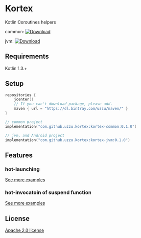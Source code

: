 # Kortex

Kotlin Coroutines helpers

common: [ ![Download](https://api.bintray.com/packages/uzzu/maven/kortex-common/images/download.svg) ](https://bintray.com/uzzu/maven/kortex-common/_latestVersion)

jvm: [ ![Download](https://api.bintray.com/packages/uzzu/maven/kortex-jvm/images/download.svg) ](https://bintray.com/uzzu/maven/kortex-jvm/_latestVersion)

## Requirements

Kotlin 1.3.+

## Setup

```kotlin
repositories {
    jcenter()
    // If you can't download package, please add.
    maven { url = "https://dl.bintray.com/uzzu/maven/" }
}
```

```kotlin
// common project
implementation("com.github.uzzu.kortex:kortex-common:0.1.0")

// jvm, and Android project
implementation("com.github.uzzu.kortex:kortex-jvm:0.1.0")
```

## Features

### hot-launching

[See more examples](subprojects/core-test/src/test/kotlin/com/github/uzzu/kortex/HotLaunchJvmTest.kt)


### hot-invocatoin of suspend function

[See more examples](subprojects/core-test/src/test/kotlin/com/github/uzzu/kortex/HotInvocationJvmTest.kt)

## License

[Apache 2.0 license](LICENSE.txt)


